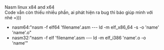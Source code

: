 Nasm linux x84 and x64  
Code vẫn còn thiếu nhiều phần, ai phát hiện ra bug thì báo giúp mình với nhé =)))
- nasm64:"nasm -f elf64 'filename'.asm  --- ld -m elf_x86_64 -s -o 'name' 'name'.o"  
- nasm32:"nasm -f elf 'filename'.asm --- ld -m elf_i386 'name'.o -o 'name'"
